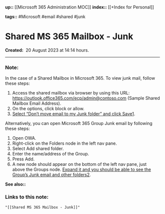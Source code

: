 **up::** [[Microsoft 365 Administration MOC]]
**index::** [[+Index for Personal]]
 

**tags::** #Microsoft #email #shared #junk

# Shared MS 365 Mailbox - Junk

**Created:**  20 August 2023 at  14:14 hours.

___
### Note:
In the case of a Shared Mailbox in Microsoft 365. To view junk mail, follow these steps:

1. Access the shared mailbox via browser by using this URL: https://outlook.office365.com/ecp/admin@contoso.com (Sample Shared Mailbox Email Address).
2. On the options, click block or allow.
3. [Select “Don’t move email to my Junk folder” and click Save](https://techcommunity.microsoft.com/t5/microsoft-365/junk-e-mail-settings-for-shared-mailboxes/td-p/90471)[1](https://techcommunity.microsoft.com/t5/microsoft-365/junk-e-mail-settings-for-shared-mailboxes/td-p/90471).

Alternatively, you can open Microsoft 365 Group Junk email by following these steps:

1. Open OWA.
2. Right-click on the Folders node in the left nav pane.
3. Select Add shared folder.
4. Enter the name/address of the Group.
5. Press Add.
6. A new node should appear on the bottom of the left nav pane, just above the Groups node. [Expand it and you should be able to see the Group’s Junk email and other folders](https://learn.microsoft.com/en-us/answers/questions/924570/open-microsoft-365-group-junk-email)[2](https://learn.microsoft.com/en-us/answers/questions/924570/open-microsoft-365-group-junk-email).


**See also::** 

### Links to this note:
```query
"[[Shared MS 365 Mailbox - Junk]]"
```

